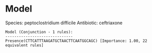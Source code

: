 
# Model

Species: peptoclostridium difficile
Antibiotic: ceftriaxone

```
Model (Conjunction - 1 rules):
------------------------------
Presence(CTTCATTTAAGATGCTAACTTCAATGGCAGC) [Importance: 1.00, 22 equivalent rules]

```

